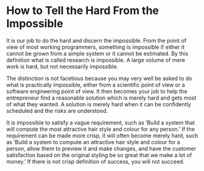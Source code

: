 # How to Tell the Hard From the Impossible

It is our job to do the hard and discern the impossible. From the point of view of most working programmers, something is impossible if either it cannot be grown from a simple system or it cannot be estimated. By this definition what is called research is impossible. A large volume of mere work is hard, but not necessarily impossible.

The distinction is not facetious because you may very well be asked to do what is practically impossible, either from a scientific point of view or a software engineering point of view. It then becomes your job to help the entrepreneur find a reasonable solution which is merely hard and gets most of what they wanted. A solution is merely hard when it can be confidently scheduled and the risks are understood.

It is impossible to satisfy a vague requirement, such as ‘Build a system that will compute the most attractive hair style and colour for any person.’ If the requirement can be made more crisp, it will often become merely hard, such as ‘Build a system to compute an attractive hair style and colour for a person, allow them to preview it and make changes, and have the customer satisfaction based on the original styling be so great that we make a lot of money.’ If there is not crisp definition of success, you will not succeed.
